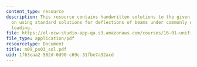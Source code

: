```yaml
---
content_type: resource
description: This resource contains handwritten solutions to the given problem set
  on using standard solutions for deflections of beams under commonly encountered
  loading.
file: https://ol-ocw-studio-app-qa.s3.amazonaws.com/courses/16-01-unified-engineering-i-ii-iii-iv-fall-2005-spring-2006/1f63eaa2582d0d90c69c31fbe7a32acd_m09_ps03_sol.pdf
file_type: application/pdf
resourcetype: Document
title: m09_ps03_sol.pdf
uid: 1f63eaa2-582d-0d90-c69c-31fbe7a32acd
---
```


